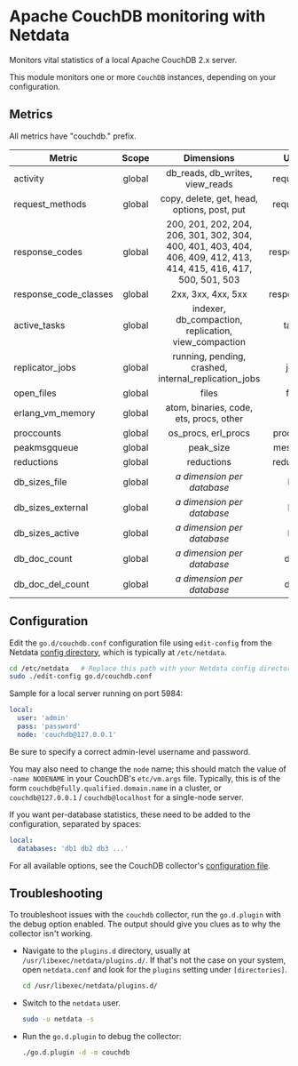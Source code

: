 <!--
title: "Apache CouchDB monitoring with Netdata"
description: "Monitor the health and performance of CouchDB databases with zero configuration, per-second metric granularity, and interactive visualizations."
custom_edit_url: "https://github.com/netdata/go.d.plugin/edit/master/modules/couchdb/README.md"
sidebar_label: "CouchDB"
learn_status: "Published"
learn_topic_type: "References"
learn_rel_path: "References/Collectors references/Databases"
-->

# Apache CouchDB monitoring with Netdata

Monitors vital statistics of a local Apache CouchDB 2.x server.

This module monitors one or more `CouchDB` instances, depending on your configuration.

## Metrics

All metrics have "couchdb." prefix.

| Metric                | Scope  |                                                    Dimensions                                                     |    Units    |
|-----------------------|:------:|:-----------------------------------------------------------------------------------------------------------------:|:-----------:|
| activity              | global |                                          db_reads, db_writes, view_reads                                          | requests/s  |
| request_methods       | global |                                    copy, delete, get, head, options, post, put                                    | requests/s  |
| response_codes        | global | 200, 201, 202, 204, 206, 301, 302, 304, 400, 401, 403, 404, 406, 409, 412, 413, 414, 415, 416, 417, 500, 501, 503 | responses/s |
| response_code_classes | global |                                                2xx, 3xx, 4xx, 5xx                                                 | responses/s |
| active_tasks          | global |                               indexer, db_compaction, replication, view_compaction                                |    tasks    |
| replicator_jobs       | global |                               running, pending, crashed, internal_replication_jobs                                |    jobs     |
| open_files            | global |                                                       files                                                       |    files    |
| erlang_vm_memory      | global |                                      atom, binaries, code, ets, procs, other                                      |      B      |
| proccounts            | global |                                                os_procs, erl_procs                                                |  processes  |
| peakmsgqueue          | global |                                                     peak_size                                                     |  messages   |
| reductions            | global |                                                    reductions                                                     | reductions  |
| db_sizes_file         | global |                                          <i>a dimension per database</i>                                          |     KiB     |
| db_sizes_external     | global |                                          <i>a dimension per database</i>                                          |     KiB     |
| db_sizes_active       | global |                                          <i>a dimension per database</i>                                          |     KiB     |
| db_doc_count          | global |                                          <i>a dimension per database</i>                                          |    docs     |
| db_doc_del_count      | global |                                          <i>a dimension per database</i>                                          |    docs     |

## Configuration

Edit the `go.d/couchdb.conf` configuration file using `edit-config` from the
Netdata [config directory](https://learn.netdata.cloud/docs/configure/nodes), which is typically at `/etc/netdata`.

```bash
cd /etc/netdata   # Replace this path with your Netdata config directory, if different
sudo ./edit-config go.d/couchdb.conf
```

Sample for a local server running on port 5984:

```yaml
local:
  user: 'admin'
  pass: 'password'
  node: 'couchdb@127.0.0.1'
```

Be sure to specify a correct admin-level username and password.

You may also need to change the `node` name; this should match the value of `-name NODENAME` in your
CouchDB's `etc/vm.args` file. Typically, this is of the form `couchdb@fully.qualified.domain.name` in a cluster,
or `couchdb@127.0.0.1` / `couchdb@localhost` for a single-node server.

If you want per-database statistics, these need to be added to the configuration, separated by spaces:

```yaml
local:
  databases: 'db1 db2 db3 ...'
```

For all available options, see the CouchDB
collector's [configuration file](https://github.com/netdata/go.d.plugin/blob/master/config/go.d/couchdb.conf).

## Troubleshooting

To troubleshoot issues with the `couchdb` collector, run the `go.d.plugin` with the debug option enabled. The output
should give you clues as to why the collector isn't working.

- Navigate to the `plugins.d` directory, usually at `/usr/libexec/netdata/plugins.d/`. If that's not the case on
  your system, open `netdata.conf` and look for the `plugins` setting under `[directories]`.

  ```bash
  cd /usr/libexec/netdata/plugins.d/
  ```

- Switch to the `netdata` user.

  ```bash
  sudo -u netdata -s
  ```

- Run the `go.d.plugin` to debug the collector:

  ```bash
  ./go.d.plugin -d -m couchdb
  ```
